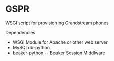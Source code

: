 # GSPR
WSGI script for provisioning Grandstream phones

Dependencies
- WSGI Module for Apache or other web server
- MySQLdb-python
- beaker-python -- Beaker Session Middlware
